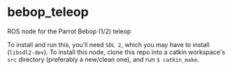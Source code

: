 # bebop_teleop
ROS node for the Parrot Bebop (1/2) teleop

To install and run this, you'll need `SDL 2`, which you may have to install (`libsdl2-dev`). To install this node, clone this repo into a catkin workspace's `src` directory (preferably a new/clean one), and run `$ catkin_make`.
